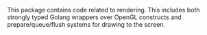This package contains code related to rendering.
This includes both strongly typed Golang wrappers over OpenGL constructs
and prepare/queue/flush systems for drawing to the screen.
